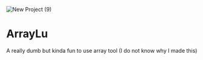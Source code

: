 ![New Project (9)](https://user-images.githubusercontent.com/84568105/141064447-729d0f6c-4488-4458-bae7-58316c0ff977.png)

# ArrayLu
A really dumb but kinda fun to use array tool (I do not know why I made this)

